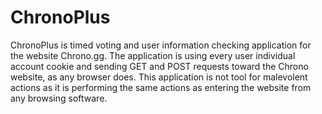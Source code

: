 # ChronoPlus

ChronoPlus is timed voting and user information checking application for the website Chrono.gg.
The application is using every user individual account cookie and sending GET and POST requests toward the Chrono website, as any browser does. This application is not tool for malevolent actions as it is performing the same actions as entering the website from any browsing software. 
